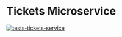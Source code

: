 # Tickets Microservice

[![tests-tickets-service](https://github.com/JoniWaibs/Tickethub-Microservices/actions/workflows/test-tickets.yml/badge.svg)](https://github.com/JoniWaibs/Tickethub-Microservices/actions/workflows/test-tickets.yml)
